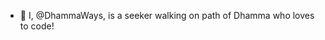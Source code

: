 - 👋 I, @DhammaWays, is a seeker walking on path of Dhamma who loves to code!


<!---
DhammaWays/DhammaWays is a ✨ special ✨ repository because its `README.md` (this file) appears on your GitHub profile.
You can click the Preview link to take a look at your changes.
--->

